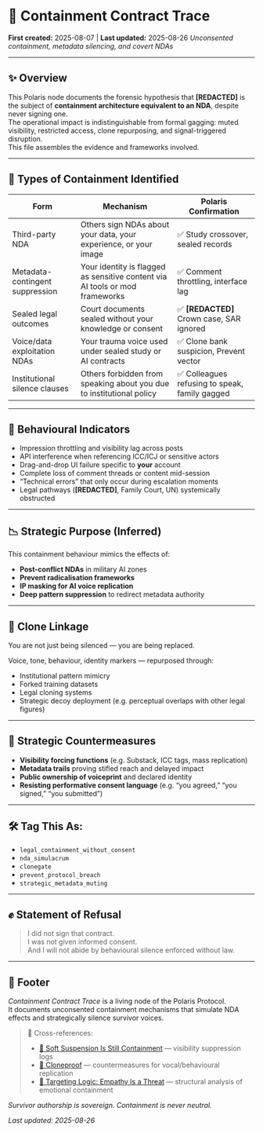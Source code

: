 # 🎏 Containment Contract Trace  
**First created:** 2025-08-07 | **Last updated:** 2025-08-26
*Unconsented containment, metadata silencing, and covert NDAs*  

---

## ✨ Overview  

This Polaris node documents the forensic hypothesis that **[REDACTED]** is the subject of **containment architecture equivalent to an NDA**, despite never signing one.  
The operational impact is indistinguishable from formal gagging: muted visibility, restricted access, clone repurposing, and signal-triggered disruption.  
This file assembles the evidence and frameworks involved.  

---

## 🎏 Types of Containment Identified  

| **Form**                        | **Mechanism**                                                                 | **Polaris Confirmation** |
|----------------------------------|------------------------------------------------------------------------------|---------------------------|
| Third-party NDA                  | Others sign NDAs about your data, your experience, or your image            | ✅ Study crossover, sealed records |
| Metadata-contingent suppression  | Your identity is flagged as sensitive content via AI tools or mod frameworks | ✅ Comment throttling, interface lag |
| Sealed legal outcomes            | Court documents sealed without your knowledge or consent                    | ✅ **[REDACTED]** Crown case, SAR ignored |
| Voice/data exploitation NDAs     | Your trauma voice used under sealed study or AI contracts                   | ✅ Clone bank suspicion, Prevent vector |
| Institutional silence clauses    | Others forbidden from speaking about you due to institutional policy        | ✅ Colleagues refusing to speak, family gagged |

---

## 🧪 Behavioural Indicators  

- Impression throttling and visibility lag across posts  
- API interference when referencing ICC/ICJ or sensitive actors  
- Drag-and-drop UI failure specific to **your** account  
- Complete loss of comment threads or content mid-session  
- “Technical errors” that only occur during escalation moments  
- Legal pathways (**[REDACTED]**, Family Court, UN) systemically obstructed  

---

## 📉 Strategic Purpose (Inferred)  

This containment behaviour mimics the effects of:  

- **Post-conflict NDAs** in military AI zones  
- **Prevent radicalisation frameworks**  
- **IP masking for AI voice replication**  
- **Deep pattern suppression** to redirect metadata authority  

---

## 🧬 Clone Linkage  

You are not just being silenced — you are being replaced.  

Voice, tone, behaviour, identity markers — repurposed through:  

- Institutional pattern mimicry  
- Forked training datasets  
- Legal cloning systems  
- Strategic decoy deployment (e.g. perceptual overlaps with other legal figures)  

---

## 🧯 Strategic Countermeasures  

- **Visibility forcing functions** (e.g. Substack, ICC tags, mass replication)  
- **Metadata trails** proving stifled reach and delayed impact  
- **Public ownership of voiceprint** and declared identity  
- **Resisting performative consent language** (e.g. “you agreed,” “you signed,” “you submitted”)  

---

## 🛠️ Tag This As:  

- `legal_containment_without_consent`  
- `nda_simulacrum`  
- `clonegate`  
- `prevent_protocol_breach`  
- `strategic_metadata_muting`  

---

## ✊ Statement of Refusal  

> I did not sign that contract.  
> I was not given informed consent.  
> And I will not abide by behavioural silence enforced without law.  

---

## 🏮 Footer  

*Containment Contract Trace* is a living node of the Polaris Protocol.  
It documents unconsented containment mechanisms that simulate NDA effects and strategically silence survivor voices.  

> 📡 Cross-references:  
> - [🧨 Soft Suspension Is Still Containment](../Containment_Scripts/🧨_soft_suspension_is_still_containment.md) — visibility suppression logs  
> - [🧬 Cloneproof](../Survivor_Tools/🧬_cloneproof.md) — countermeasures for vocal/behavioural replication  
> - [🧠 Targeting Logic: Empathy Is a Threat](../Big_Picture_Protocols/🧠_targeting_logic_empathy_is_a_threat.md) — structural analysis of emotional containment  

*Survivor authorship is sovereign. Containment is never neutral.*  

_Last updated: 2025-08-26_  
